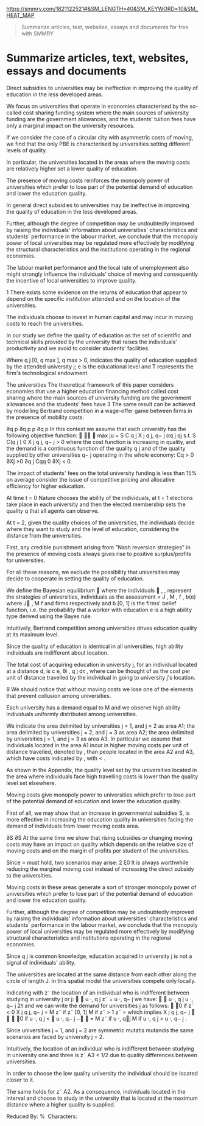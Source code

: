 https://smmry.com/1821122521#&SM_LENGTH=40&SM_KEYWORD=10&SM_HEAT_MAP

> Summarize articles, text, websites, essays and documents for free with SMMRY

# Summarize articles, text, websites, essays and documents
Direct subsidies to universities may be ineffective in improving the quality of education in the less developed areas.

We focus on universities that operate in economies characterised by the so-called cost sharing funding system where the main sources of university funding are the government allowances, and the students' tuition fees have only a marginal impact on the university resources.

If we consider the case of a circular city with asymmetric costs of moving, we find that the only PBE is characterised by universities setting different levels of quality.

In particular, the universities located in the areas where the moving costs are relatively higher set a lower quality of education.

The presence of moving costs reinforces the monopoly power of universities which prefer to lose part of the potential demand of education and lower the education quality.

In general direct subsidies to universities may be ineffective in improving the quality of education in the less developed areas.

Further, although the degree of competition may be undoubtedly improved by raising the individuals' information about universities' characteristics and students' performance in the labour market, we conclude that the monopoly power of local universities may be regulated more effectively by modifying the structural characteristics and the institutions operating in the regional economies.

The labour market performance and the local rate of unemployment also might strongly influence the individuals' choice of moving and consequently the incentive of local universities to improve quality.

1 There exists some evidence on the returns of education that appear to depend on the specific institution attended and on the location of the universities.

The individuals choose to invest in human capital and may incur in moving costs to reach the universities.

In our study we define the quality of education as the set of scientific and technical skills provided by the university that raises the individuals' productivity and we avoid to consider students' facilities.

Where q j \[0, q max \], q max \> 0, indicates the quality of education supplied by the attended university j; e is the educational level and T represents the firm's technological endowment.

The universities The theoretical framework of this paper considers economies that use a higher education financing method called cost sharing where the main sources of university funding are the government allowances and the students' fees have 3 The same result can be achieved by modelling Bertrand competition in a wage-offer game between firms in the presence of mobility costs.

∂q p ∂q p p ∂q p In this context we assume that each university has the following objective function:    max ju \= S C q j X j q j, q− j αq j qj s.t. S C(q j ) 0 X j q j, q− j \> 0 where the cost function is increasing in quality, and the demand is a continuous function of the quality q j and of the quality supplied by other universities q− j operating in the whole economy: Cq \> 0 ∂Xj >0 ∂q j Cqq 0 ∂Xj < 0.

The impact of students' fees on the total university funding is less than 15% on average consider the issue of competitive pricing and allocative efficiency for higher education.

At time t \= 0 Nature chooses the ability of the individuals, at t \= 1 elections take place in each university and then the elected membership sets the quality q that all agents can observe.

At t \= 2, given the quality choices of the universities, the individuals decide where they want to study and the level of education, considering the distance from the universities.

First, any credible punishment arising from "Nash reversion strategies" in the presence of moving costs always gives rise to positive surplus/profits for universities.

For all these reasons, we exclude the possibility that universities may decide to cooperate in setting the quality of education.

We define the Bayesian equilibrium  where the individuals  , , represent the strategies of universities, individuals as the assessment \= J , M , f , b(e) where J∗ , M f and firms respectively and b \[0, 1\] is the firms' belief function, i.e. the probability that a worker with education e is a high ability type derived using the Bayes rule.

Intuitively, Bertrand competition among universities drives education quality at its maximum level.

Since the quality of education is identical in all universities, high ability individuals are indifferent about location.

The total cost of acquiring education in university j, for an individual located at a distance d, is c e, θi , q j dτ , where can be thought of as the cost per unit of distance travelled by the individual in going to university j's location.

8 We should notice that without moving costs we lose one of the elements that prevent collusion among universities.

Each university has a demand equal to M and we observe high ability individuals uniformly distributed among universities.

We indicate the area delimited by universities j \= 1, and j \= 2 as area A1; the area delimited by universities j \= 2, and j \= 3 as area A2; the area delimited by universities j \= 1, and j \= 3 as area A3. In particular we assume that individuals located in the area A1 incur in higher moving costs per unit of distance travelled, denoted by , than people located in the area A2 and A3, which have costs indicated by , with < .

As shown in the Appendix, the quality level set by the universities located in the area where individuals face high travelling costs is lower than the quality level set elsewhere.

Moving costs give monopoly power to universities which prefer to lose part of the potential demand of education and lower the education quality.

First of all, we may show that an increase in governmental subsidies S, is more effective in increasing the education quality in universities facing the demand of individuals from lower moving costs area.

∂S ∂S At the same time we show that rising subsidies or changing moving costs may have an impact on quality which depends on the relative size of moving costs and on the margin of profits per student of the universities.

Since \> must hold, two scenarios may arise: 2 ξ0 It is always worthwhile reducing the marginal moving cost instead of increasing the direct subsidy to the universities.

Moving costs in these areas generate a sort of stronger monopoly power of universities which prefer to lose part of the potential demand of education and lower the education quality.

Further, although the degree of competition may be undoubtedly improved by raising the individuals' information about universities' characteristics and students' performance in the labour market, we conclude that the monopoly power of local universities may be regulated more effectively by modifying structural characteristics and institutions operating in the regional economies.

Since q j is common knowledge, education acquired in university j is not a signal of individuals' ability.

The universities are located at the same distance from each other along the circle of length J. In this spatial model the universities compete only locally.

Indicating with z˜ the location of an individual who is indifferent between studying in university j or j:   u ·, q j z˜ \= u ·, q− j we have:   u ·, q j u ·, q− j 2τ and we can write the demand for universities j as follows:  0 if z˜ < 0 X j q j, q− j \= M z˜ if z˜ \[0, 1\] M if z˜ \> 1 z˜ \= which implies X j q j, q− j    0 if u ·, q j <  u ·, q− j −  \= M z˜ if u ·, qj M if u ·, q j \> u ·, q− j .

Since universities j \= 1, and j \= 2 are symmetric mutatis mutandis the same scenarios are faced by university j \= 2.

Intuitively, the location of an individual who is indifferent between studying in university one and three is z˜ A3 < 1/2 due to quality differences between universities.

In order to choose the low quality university the individual should be located closer to it.

The same holds for z˜ A2. As a consequence, individuals located in the interval and choose to study in the university that is located at the maximum distance where a higher quality is supplied.

Reduced By: %  Characters:
